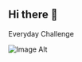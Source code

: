 ## Hi there 👋

Everyday Challenge

![Image Alt](https://github.com/MaatherData/MaatherData/blob/dd33180b02dc2408e16b3f42722b0ad59b0e475d/IMG-20250413-WA0042.jpg)
